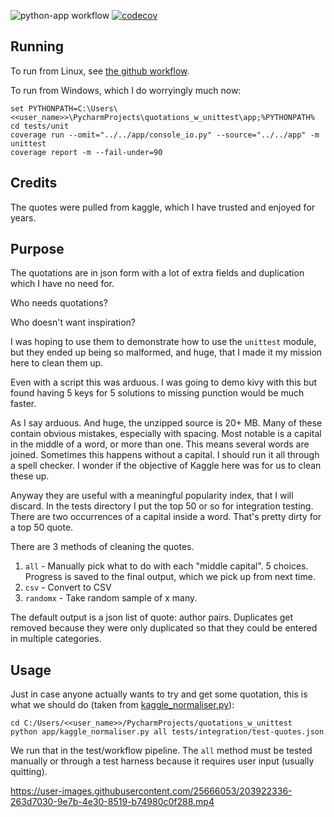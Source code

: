 ![python-app workflow](https://github.com/ployt0/quotations_w_unittest/actions/workflows/python-app.yml/badge.svg) [![codecov](https://codecov.io/github/ployt0/quotations_w_unittest/branch/master/graph/badge.svg?token=QB9IXGWLBA)](https://codecov.io/github/ployt0/quotations_w_unittest)

## Running

To run from Linux, see [the github workflow](.github/workflows/python-app.yml).

To run from Windows, which I do worryingly much now:

```shell
set PYTHONPATH=C:\Users\<<user_name>>\PycharmProjects\quotations_w_unittest\app;%PYTHONPATH%
cd tests/unit
coverage run --omit="../../app/console_io.py" --source="../../app" -m unittest
coverage report -m --fail-under=90
```

## Credits

The quotes were pulled from kaggle, which I have trusted and enjoyed for years.

## Purpose

The quotations are in json form with a lot of extra fields and duplication which I have no need for.

Who needs quotations?

Who doesn't want inspiration?

I was hoping to use them to demonstrate how to use the `unittest` module, but they ended up being so malformed, and huge, that I made it my mission here to clean them up.

Even with a script this was arduous. I was going to demo kivy with this but found having 5 keys for 5 solutions to missing punction would be much faster.

As I say arduous. And huge, the unzipped source is 20+ MB. Many of these contain obvious mistakes, especially with spacing. Most notable is a capital in the middle of a word, or more than one. This means several words are joined. Sometimes this happens without a capital. I should run it all through a spell checker. I wonder if the objective of Kaggle here was for us to clean these up.

Anyway they are useful with a meaningful popularity index, that I will discard. In the tests directory I put the top 50 or so for integration testing. There are two occurrences of a capital inside a word. That's pretty dirty for a top 50 quote.

There are 3 methods of cleaning the quotes.

1. `all` - Manually pick what to do with each "middle capital". 5 choices. Progress is saved to the final output, which we pick up from next time.
2. `csv` - Convert to CSV
3. `randomx` - Take random sample of x many.

The default output is a json list of quote: author pairs. Duplicates get removed because they were only duplicated so that they could be entered in multiple categories.

## Usage

Just in case anyone actually wants to try and get some quotation, this is what we should do (taken from [kaggle_normaliser.py](app/kaggle_normaliser.py)):

```shell
cd C:/Users/<<user_name>>/PycharmProjects/quotations_w_unittest
python app/kaggle_normaliser.py all tests/integration/test-quotes.json
```

We run that in the test/workflow pipeline. The `all` method must be tested manually or through a test harness because it requires user input (usually quitting).


https://user-images.githubusercontent.com/25666053/203922336-263d7030-9e7b-4e30-8519-b74980c0f288.mp4

